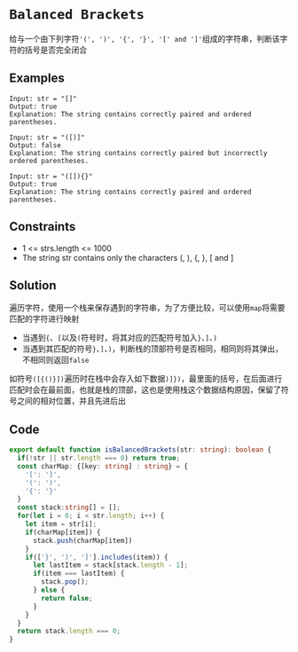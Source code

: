 # `Balanced Brackets`

给与一个由下列字符`'(', ')', '{', '}', '[' and ']'`组成的字符串，判断该字符的括号是否完全闭合

## Examples

```
Input: str = "[]"
Output: true
Explanation: The string contains correctly paired and ordered parentheses.
```

```
Input: str = "([)]"
Output: false
Explanation: The string contains correctly paired but incorrectly ordered parentheses.
```

```
Input: str = "([]){}"
Output: true
Explanation: The string contains correctly paired and ordered parentheses.
```

## Constraints

- 1 <= strs.length <= 1000
- The string str contains only the characters (, ), {, }, [ and ]

## Solution

遍历字符，使用一个栈来保存遇到的字符串，为了方便比较，可以使用`map`将需要匹配的字符进行映射

- 当遇到`{`、`[`以及`(`符号时，将其对应的匹配符号加入`}`、`]`、`)`
- 当遇到其匹配的符号`}`、`]`、`)`，判断栈的顶部符号是否相同，相同则将其弹出，不相同则返回`false`

如符号`([{()}])`遍历时在栈中会存入如下数据`)]})`，最里面的括号，在后面进行匹配时会在最前面，也就是栈的顶部，这也是使用栈这个数据结构原因，保留了符号之间的相对位置，并且先进后出

## Code

```ts
export default function isBalancedBrackets(str: string): boolean {
  if(!str || str.length === 0) return true;
  const charMap: {[key: string] : string} = {
    '[': ']',
    '(': ')',
    '{': '}'
  }
  const stack:string[] = [];
  for(let i = 0; i < str.length; i++) {
    let item = str[i];
    if(charMap[item]) {
      stack.push(charMap[item])
    }
    if(['}', ')', ']'].includes(item)) {
      let lastItem = stack[stack.length - 1];
      if(item === lastItem) {
        stack.pop();
      } else {
        return false;
      }
    }
  }
  return stack.length === 0;
}
```
